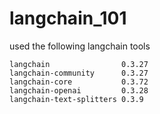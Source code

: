 # langchain_101
used the following langchain tools
```
langchain                0.3.27
langchain-community      0.3.27
langchain-core           0.3.72
langchain-openai         0.3.28
langchain-text-splitters 0.3.9
```